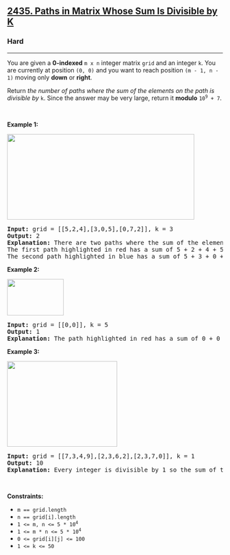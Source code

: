 <h2><a href="https://leetcode.com/problems/paths-in-matrix-whose-sum-is-divisible-by-k/">2435. Paths in Matrix Whose Sum Is Divisible by K</a></h2><h3>Hard</h3><hr><div style="user-select: auto;"><p style="user-select: auto;">You are given a <strong style="user-select: auto;">0-indexed</strong> <code style="user-select: auto;">m x n</code> integer matrix <code style="user-select: auto;">grid</code> and an integer <code style="user-select: auto;">k</code>. You are currently at position <code style="user-select: auto;">(0, 0)</code> and you want to reach position <code style="user-select: auto;">(m - 1, n - 1)</code> moving only <strong style="user-select: auto;">down</strong> or <strong style="user-select: auto;">right</strong>.</p>

<p style="user-select: auto;">Return<em style="user-select: auto;"> the number of paths where the sum of the elements on the path is divisible by </em><code style="user-select: auto;">k</code>. Since the answer may be very large, return it <strong style="user-select: auto;">modulo</strong> <code style="user-select: auto;">10<sup style="user-select: auto;">9</sup> + 7</code>.</p>

<p style="user-select: auto;">&nbsp;</p>
<p style="user-select: auto;"><strong class="example" style="user-select: auto;">Example 1:</strong></p>
<img src="https://assets.leetcode.com/uploads/2022/08/13/image-20220813183124-1.png" style="width: 437px; height: 200px; user-select: auto;">
<pre style="user-select: auto;"><strong style="user-select: auto;">Input:</strong> grid = [[5,2,4],[3,0,5],[0,7,2]], k = 3
<strong style="user-select: auto;">Output:</strong> 2
<strong style="user-select: auto;">Explanation:</strong> There are two paths where the sum of the elements on the path is divisible by k.
The first path highlighted in red has a sum of 5 + 2 + 4 + 5 + 2 = 18 which is divisible by 3.
The second path highlighted in blue has a sum of 5 + 3 + 0 + 5 + 2 = 15 which is divisible by 3.
</pre>

<p style="user-select: auto;"><strong class="example" style="user-select: auto;">Example 2:</strong></p>
<img src="https://assets.leetcode.com/uploads/2022/08/17/image-20220817112930-3.png" style="height: 85px; width: 132px; user-select: auto;">
<pre style="user-select: auto;"><strong style="user-select: auto;">Input:</strong> grid = [[0,0]], k = 5
<strong style="user-select: auto;">Output:</strong> 1
<strong style="user-select: auto;">Explanation:</strong> The path highlighted in red has a sum of 0 + 0 = 0 which is divisible by 5.
</pre>

<p style="user-select: auto;"><strong class="example" style="user-select: auto;">Example 3:</strong></p>
<img src="https://assets.leetcode.com/uploads/2022/08/12/image-20220812224605-3.png" style="width: 257px; height: 200px; user-select: auto;">
<pre style="user-select: auto;"><strong style="user-select: auto;">Input:</strong> grid = [[7,3,4,9],[2,3,6,2],[2,3,7,0]], k = 1
<strong style="user-select: auto;">Output:</strong> 10
<strong style="user-select: auto;">Explanation:</strong> Every integer is divisible by 1 so the sum of the elements on every possible path is divisible by k.
</pre>

<p style="user-select: auto;">&nbsp;</p>
<p style="user-select: auto;"><strong style="user-select: auto;">Constraints:</strong></p>

<ul style="user-select: auto;">
	<li style="user-select: auto;"><code style="user-select: auto;">m == grid.length</code></li>
	<li style="user-select: auto;"><code style="user-select: auto;">n == grid[i].length</code></li>
	<li style="user-select: auto;"><code style="user-select: auto;">1 &lt;= m, n &lt;= 5 * 10<sup style="user-select: auto;">4</sup></code></li>
	<li style="user-select: auto;"><code style="user-select: auto;">1 &lt;= m * n &lt;= 5 * 10<sup style="user-select: auto;">4</sup></code></li>
	<li style="user-select: auto;"><code style="user-select: auto;">0 &lt;= grid[i][j] &lt;= 100</code></li>
	<li style="user-select: auto;"><code style="user-select: auto;">1 &lt;= k &lt;= 50</code></li>
</ul>
</div>
